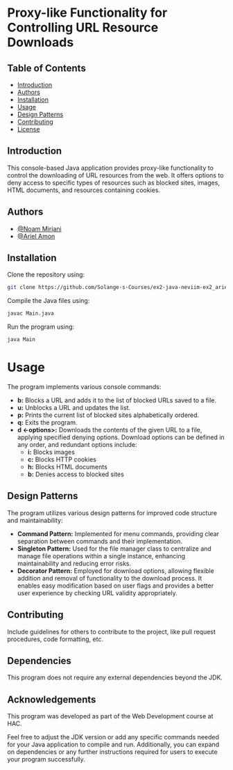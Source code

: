 # Proxy-like Functionality for Controlling URL Resource Downloads

## Table of Contents

- [Introduction](#introduction)
- [Authors](#authors)
- [Installation](#installation)
- [Usage](#usage)
- [Design Patterns](#design-patterns)
- [Contributing](#contributing)
- [License](#license)

## Introduction

This console-based Java application provides proxy-like functionality to control the downloading of URL resources from the web. It offers options to deny access to specific types of resources such as blocked sites, images, HTML documents, and resources containing cookies.

## Authors

- [@Noam Mirjani](mailto:Noammir@edu.hac.ac.il)
- [@Ariel Amon](mailto:Arielam@edu.hac.ac.il)

## Installation

Clone the repository using:
```bash
git clone https://github.com/Solange-s-Courses/ex2-java-neviim-ex2_ariel_amon_noam_mirjani.git
```
Compile the Java files using:
```bash 
javac Main.java
```
Run the program using:
``` bash
java Main
```

# Usage

The program implements various console commands:

- **b:** Blocks a URL and adds it to the list of blocked URLs saved to a file.
- **u:** Unblocks a URL and updates the list.
- **p:** Prints the current list of blocked sites alphabetically ordered.
- **q:** Exits the program.
- **d <-options>:** Downloads the contents of the given URL to a file, applying specified denying options. Download options can be defined in any order, and redundant options include:
    - **i:** Blocks images
    - **c:** Blocks HTTP cookies
    - **h:** Blocks HTML documents
    - **b:** Denies access to blocked sites
## Design Patterns

The program utilizes various design patterns for improved code structure and maintainability:

- **Command Pattern:** Implemented for menu commands, providing clear separation between commands and their implementation.
- **Singleton Pattern:** Used for the file manager class to centralize and manage file operations within a single instance, enhancing maintainability and reducing error risks.
- **Decorator Pattern:** Employed for download options, allowing flexible addition and removal of functionality to the download process. It enables easy modification based on user flags and provides a better user experience by checking URL validity appropriately.

## Contributing

Include guidelines for others to contribute to the project, like pull request procedures, code formatting, etc.

## Dependencies

This program does not require any external dependencies beyond the JDK.

## Acknowledgements
This program was developed as part of the Web Development course at HAC.

Feel free to adjust the JDK version or add any specific commands needed for your Java application to compile and run. Additionally, you can expand on dependencies or any further instructions required for users to execute your program successfully.


